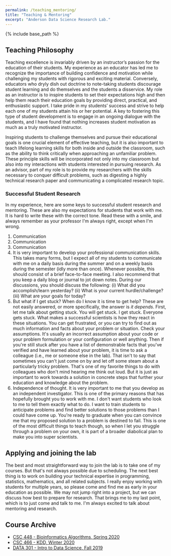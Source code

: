 ```yaml
---
permalink: /teaching_mentoring/
title: "Teaching & Mentoring"
excerpt: "Anderson Data Science Research Lab."
---
```


{% include base_path %}

## Teaching Philosophy
Teaching excellence is invariably driven by an instructor’s passion for the education of their students. My experience as an educator has led me to recognize the importance of building confidence and motivation while challenging my students with rigorous and exciting material. Conversely, educators who dryly dish out doctrine to note-taking students discourage student learning and do themselves and the students a disservice. My role as an instructor is to inspire students to set their expectations high and then help them reach their education goals by providing direct, practical, and enthusiastic support. I take pride in my students’ success and strive to help each one of my students attain his or her potential. A key to fostering this type of student development is to engage in an ongoing dialogue with the students, and I have found that nothing increases student motivation as much as a truly motivated instructor.

Inspiring students to challenge themselves and pursue their educational goals is one crucial element of effective teaching, but it is also important to teach lifelong learning skills for both inside and outside the classroom, such as the ability to think critically when approaching an unfamiliar problem. These principle skills will be incorporated not only into my classroom but also into my interactions with students interested in pursuing research. As an advisor, part of my role is to provide my researchers with the skills necessary to conquer difficult problems, such as digesting a highly technical research paper and communicating a complicated research topic.

### Successful Student Research
In my experience, here are some keys to successful student research and mentoring. These are also my expectations for students that work with me. It is hard to write these with the correct tone. Read these with a smile, and always remember as your professor I'm always right, except when I'm wrong.

1. Communication
2. Communication
3. Communication
4. It is very important to develop your professional communication skills. This takes many forms, but I expect all of my students to communicate with me on a daily basis during the summer and on a weekly basis during the semester (idly more than once). Whenever possible, this should consist of a brief face-to-face meeting. I also recommend that you keep a daily blog or journal to jot down notes. During our discussions, you should discuss the following: (i) What did you accomplish/learn yesterday?  (ii) What is your current hurdle/challenge? (iii) What are your goals for today?
5. But what if I get stuck? When do I know it is time to get help? These are not easily answered, or more specifically, the answer is <i>it depends</i>. First, let me talk about getting stuck. You will get stuck. I get stuck. Everyone gets stuck. What makes a successful scientists is how they react in these situations. You can get frustrated, or you can try to find out as much information and facts about your problem or situation. Check your assumptions. It's usually an incorrect assumption about your code or your problem formulation or your configuration or well anything. Then if you're still stuck after you have a list of demonstrable facts that you've verified and have learned about your problem, it is time to ask a colleague (i.e., me or someone else in the lab). That isn't to say that sometimes you can't just come on by and let off some steam about a particularly tricky problem. That's one of my favorite things to do with colleagues who don't mind hearing me think out loud. But it is just as important to work towards a solution in concrete steps that further your education and knowledge about the problem.
6. Independence of thought. It is very important to me that you develop as an independent investigator. This is one of the primary reasons that has hopefully brought you to work with me. I don't want students who look to me to tell them exactly what to do. I want to train students to anticipate problems and find better solutions to those problems than I could have come up. You're ready to graduate when you can convince me that my proposed solution to a problem is destined to fail. This is one of the most difficult things to teach though, so when I let you struggle through a problem on your own, it is part of a broader diabolical plan to make you into super scientists.

## Applying and joining the lab
The best and most straightforward way to join the lab is to take one of my courses. But that's not always possible due to scheduling. The next best thing is to work on building your technical expertise in programming, statistics, mathematics, and all related subjects. I really enjoy working with students for multiple years, so please come and find me as early in your education as possible. We may not jump right into a project, but we can discuss how best to prepare for research. That brings me to my last point, which is to just come and talk to me. I'm always excited to talk about mentoring and research.

## Course Archive
* <a href="/csc_448_2020_spring/">CSC 448 - Bioinformatics Algorithms, Spring 2020</a>
* <a href="/csc_466_2020_winter/">CSC 466 - KDD, Winter 2020</a>
* <a href="/data_301_2019_fall/">DATA 301 - Intro to Data Science, Fall 2019</a>
